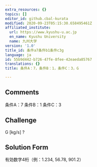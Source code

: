 ```yaml
---
extra_resources: {}
topics: []
editor_id: github.cbal-kurata
modified: 2020-09-23T05:15:30.658495461Z
affiliated_institute:
  url: https://www.kyushu-u.ac.jp
  en_name: Kyushu University
  name: 九州大学
version: '1.0'
title_id: 条件a7条件b1条件c3g
language: ja
id: 55b9d442-b726-47fe-8fee-42eaeda85767
translations: {}
title: 条件A：7，条件B：1，条件C：3，G

---
```


## Comments
条件A：7
条件B：1
条件C：3

## Challenge
G [kg/s] ?

## Solution Form
有効数字4桁（例：1.234,  56.78,  901.2）




